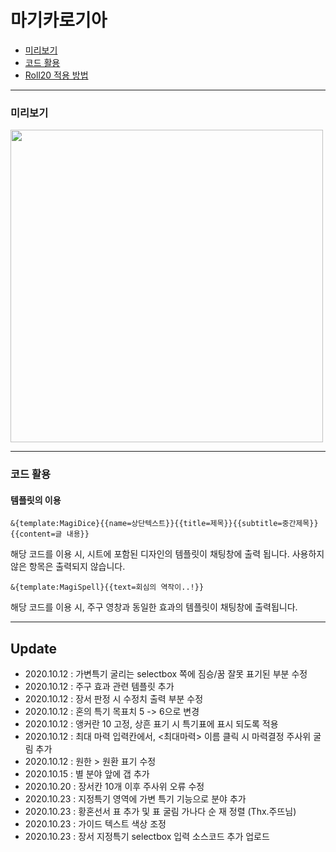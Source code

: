 # 마기카로기아
* [미리보기](#미리보기)
* [코드 활용](#코드-활용)
* [Roll20 적용 방법](https://tateck-scenario.postype.com/post/6370282)

------------------------------

### 미리보기
<img src="https://raw.githubusercontent.com/tateck-develop/roll20CustomSheet/main/magica_logia/magi_BASIC/guide.png" width="500px"></img>

* * *

### 코드 활용
#### 템플릿의 이용
```
&{template:MagiDice}{{name=상단텍스트}}{{title=제목}}{{subtitle=중간제목}}{{content=글 내용}}
```
해당 코드를 이용 시, 시트에 포함된 디자인의 템플릿이 채팅창에 출력 됩니다.
사용하지 않은 항목은 출력되지 않습니다.

```
&{template:MagiSpell}{{text=회심의 역작이..!}}
```
해당 코드를 이용 시, 주구 영창과 동일한 효과의 템플릿이 채팅창에 출력됩니다.

------------------------------
## Update
* 2020.10.12 : 가변특기 굴리는 selectbox 쪽에 짐승/꿈 잘못 표기된 부분 수정
* 2020.10.12 : 주구 효과 관련 템플릿 추가
* 2020.10.12 : 장서 판정 시 수정치 출력 부분 수정
* 2020.10.12 : 혼의 특기 목표치 5 -> 6으로 변경
* 2020.10.12 : 앵커란 10 고정, 상흔 표기 시 특기표에 표시 되도록 적용
* 2020.10.12 : 최대 마력 입력칸에서, <최대마력> 이름 클릭 시 마력결정 주사위 굴림 추가
* 2020.10.12 : 원한 > 원환 표기 수정
* 2020.10.15 : 별 분야 앞에 갭 추가
* 2020.10.20 : 장서칸 10개 이후 주사위 오류 수정
* 2020.10.23 : 지정특기 영역에 가변 특기 기능으로 분야 추가
* 2020.10.23 : 황혼선서 표 추가 및 표 굴림 가나다 순 재 정렬 (Thx.주뜨님)
* 2020.10.23 : 가이드 텍스트 색상 조정
* 2020.10.23 : 장서 지정특기 selectbox 입력 소스코드 추가 업로드